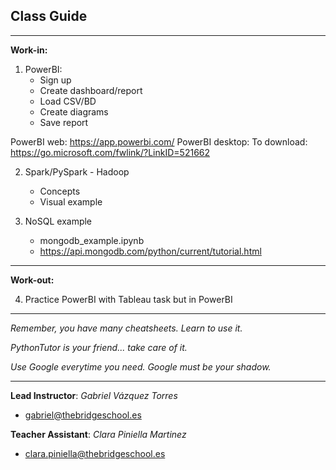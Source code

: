 ## **Class Guide**

---------

**Work-in:**

1. PowerBI:
    - Sign up
    - Create dashboard/report
    - Load CSV/BD
    - Create diagrams
    - Save report

PowerBI web: https://app.powerbi.com/
PowerBI desktop:
To download: https://go.microsoft.com/fwlink/?LinkID=521662

2. Spark/PySpark - Hadoop
    - Concepts
    - Visual example

3. NoSQL example
    - mongodb_example.ipynb
    - https://api.mongodb.com/python/current/tutorial.html

---------

**Work-out:**

4. Practice PowerBI with Tableau task but in PowerBI

---------

*Remember, you have many cheatsheets. Learn to use it.*

*PythonTutor is your friend... take care of it.*

*Use Google everytime you need. Google must be your shadow.*

---------

**Lead Instructor**: *Gabriel Vázquez Torres*

- gabriel@thebridgeschool.es

**Teacher Assistant**: *Clara Piniella Martinez*

- clara.piniella@thebridgeschool.es